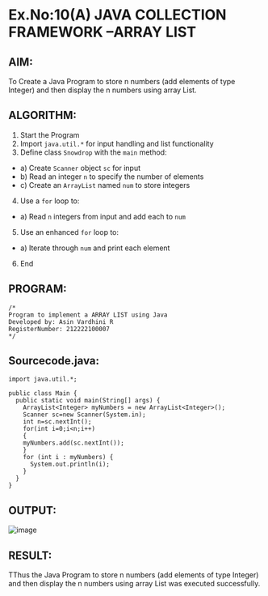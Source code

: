 # Ex.No:10(A)  JAVA COLLECTION FRAMEWORK –ARRAY LIST
## AIM:
 To Create a Java Program to store n numbers (add elements of type Integer) and then display the n numbers using array List.

## ALGORITHM:
1.	Start the Program
2.	Import `java.util.*` for input handling and list functionality
3.	Define class `Snowdrop` with the `main` method:
-	a) Create `Scanner` object `sc` for input
-	b) Read an integer `n` to specify the number of elements
-	c) Create an `ArrayList` named `num` to store integers
4.	Use a `for` loop to:
-	a) Read `n` integers from input and add each to `num`
5.	Use an enhanced `for` loop to:
-	a) Iterate through `num` and print each element
6.	End

## PROGRAM:
 ```
/*
Program to implement a ARRAY LIST using Java
Developed by: Asin Vardhini R
RegisterNumber: 212222100007
*/
```

## Sourcecode.java:
```
import java.util.*;

public class Main { 
  public static void main(String[] args) { 
    ArrayList<Integer> myNumbers = new ArrayList<Integer>();
    Scanner sc=new Scanner(System.in);
    int n=sc.nextInt();
    for(int i=0;i<n;i++)
    {
    myNumbers.add(sc.nextInt());
    }
    for (int i : myNumbers) {
      System.out.println(i);
    }
  } 
}
```

## OUTPUT:

![image](https://github.com/user-attachments/assets/04b4c73d-d59f-4773-8df5-221b7e041b2c)


## RESULT:
TThus the Java Program to store n numbers (add elements of type Integer) and then display the n numbers using array List was executed successfully.

